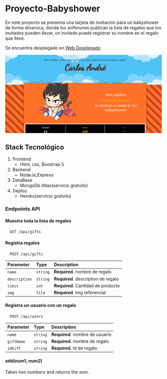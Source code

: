 # Proyecto-Babyshower

En este proyecto se presenta una tarjeta de invitacion para un babyshower de forma dinamica, donde los anfitriones publican la lista de regalos que los invitados pueden llevar, un invitado puede registrar su nombre en el regalo que lleve.


Se encuentra desplegado en [Web Desplegado ](https://babyshower2022.herokuapp.com/)

[![Watch the video](https://github.com/YessicaCh/Proyecto-Babyshower/blob/main/Portada.png)](https://youtu.be/DXHjxj3Kw0A)

## Stack Tecnológico 
 1. Frontend
      - Html, css, Boostrap 5
 2. Backend
      - NodeJs,Express 
 3. DataBase
      - MongoDb Atlas(servicio gratuito)
 4. Deploy
      - Heroku(servicio gratuito)

### Endpoints API

#### Muestra toda la lista de regalos 

```http
  GET /api/gifts
```
#### Registra regalos

```http
  POST /api/gifts
```

| Parameter    | Type     | Description                            |
| :----------- | :------- | :--------------------------------------|
| `name`       | `string` | **Required**. nombre de regalo         |
| `description`| `string` | **Required**. description de regalo    |
| `limit`      | `int`    | **Required**. Cantidad de producto     |
| `img`        | `file`   | **Required**. img referencial          |

#### Registra un usuario con un regalo

```http
  POST /api/users
```

| Parameter  | Type     | Description                       |
| :--------  | :------- | :-------------------------------- |
| `name`     | `string` | **Required**. nombre de usuario   |
| `giftName` | `string` | **Required**. nombre de regalo    |
| `idGift`   | `string` | **Required**. Id de regalo        |

#### add(num1, num2)

Takes two numbers and returns the sum.


